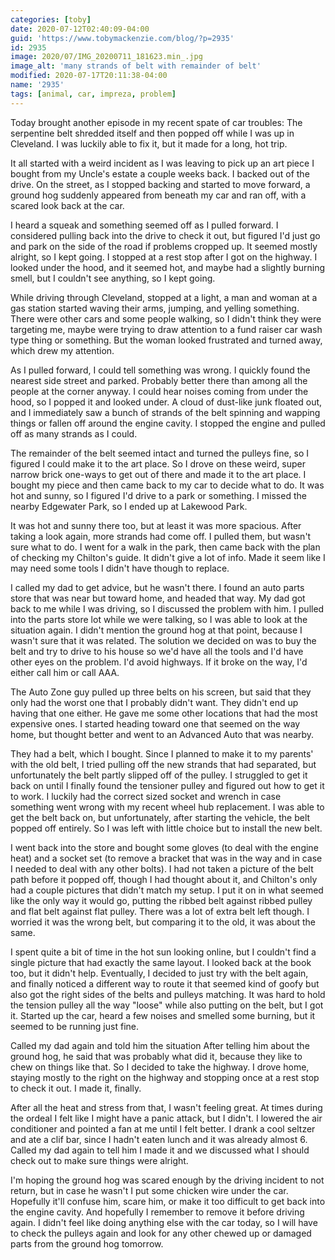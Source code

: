 ```yaml
---
categories: [toby]
date: 2020-07-12T02:40:09-04:00
guid: 'https://www.tobymackenzie.com/blog/?p=2935'
id: 2935
image: 2020/07/IMG_20200711_181623.min_.jpg
image_alt: 'many strands of belt with remainder of belt'
modified: 2020-07-17T20:11:38-04:00
name: '2935'
tags: [animal, car, impreza, problem]
---
```


Today brought another episode in my recent spate of car troubles:  The serpentine belt shredded itself and then popped off while I was up in Cleveland.<!--more-->  I was luckily able to fix it, but it made for a long, hot trip.

It all started with a weird incident as I was leaving to pick up an art piece I bought from my Uncle's estate a couple weeks back.  I backed out of the drive.  On the street, as I stopped backing and started to move forward, a ground hog suddenly appeared from beneath my car and ran off, with a scared look back at the car.

I heard a squeak and something seemed off as I pulled forward.  I considered pulling back into the drive to check it out, but figured I'd just go and park on the side of the road if problems cropped up.  It seemed mostly alright, so I kept going.  I stopped at a rest stop after I got on the highway.  I looked under the hood, and it seemed hot, and maybe had a slightly burning smell, but I couldn't see anything, so I kept going.

While driving through Cleveland, stopped at a light, a man and woman at a gas station started waving their arms, jumping, and yelling something.  There were other cars and some people walking, so I didn't think they were targeting me, maybe were trying to draw attention to a fund raiser car wash type thing or something.  But the woman looked frustrated and turned away, which drew my attention.

As I pulled forward, I could tell something was wrong.  I quickly found the nearest side street and parked.  Probably better there than among all the people at the corner anyway.  I could hear noises coming from under the hood, so I popped it and looked under.  A cloud of dust-like junk floated out, and I immediately saw a bunch of strands of the belt spinning and wapping things or fallen off around the engine cavity.  I stopped the engine and pulled off as many strands as I could.

The remainder of the belt seemed intact and turned the pulleys fine, so I figured I could make it to the art place.  So I drove on these weird, super narrow brick one-ways to get out of there and made it to the art place.  I bought my piece and then came back to my car to decide what to do.  It was hot and sunny, so I figured I'd drive to a park or something.  I missed the nearby Edgewater Park, so I ended up at Lakewood Park.

It was hot and sunny there too, but at least it was more spacious.  After taking a look again, more strands had come off.  I pulled them, but wasn't sure what to do.  I went for a walk in the park, then came back with the plan of checking my Chilton's guide.  It didn't give a lot of info.  Made it seem like I may need some tools I didn't have though to replace.

I called my dad to get advice, but he wasn't there.  I found an auto parts store that was near but toward home, and headed that way.  My dad got back to me while I was driving, so I discussed the problem with him.  I pulled into the parts store lot while we were talking, so I was able to look at the situation again.  I didn't mention the ground hog at that point, because I wasn't sure that it was related.  The solution we decided on was to buy the belt and try to drive to his house so we'd have all the tools and I'd have other eyes on the problem.  I'd avoid highways.  If it broke on the way, I'd either call him or call AAA.

The Auto Zone guy pulled up three belts on his screen, but said that they only had the worst one that I probably didn't want.  They didn't end up having that one either.  He gave me some other locations that had the most expensive ones.  I started heading toward one that seemed on the way home, but thought better and went to an Advanced Auto that was nearby.

They had a belt, which I bought.  Since I planned to make it to my parents' with the old belt, I tried pulling off the new strands that had separated, but unfortunately the belt partly slipped off of the pulley.  I struggled to get it back on until I finally found the tensioner pulley and figured out how to get it to work.  I luckily had the correct sized socket and wrench in case something went wrong with my recent wheel hub replacement.  I was able to get the belt back on, but unfortunately, after starting the vehicle, the belt popped off entirely.  So I was left with little choice but to install the new belt.

I went back into the store and bought some gloves (to deal with the engine heat) and a socket set (to remove a bracket that was in the way and in case I needed to deal with any other bolts).  I had not taken a picture of the belt path before it popped off, though I had thought about it, and Chilton's only had a couple pictures that didn't match my setup.  I put it on in what seemed like the only way it would go, putting the ribbed belt against ribbed pulley and flat belt against flat pulley.  There was a lot of extra belt left though.  I worried it was the wrong belt, but comparing it to the old, it was about the same.

I spent quite a bit of time in the hot sun looking online, but I couldn't find a single picture that had exactly the same layout.  I looked back at the book too, but it didn't help.  Eventually, I decided to just try with the belt again, and finally noticed a different way to route it that seemed kind of goofy but also got the right sides of the belts and pulleys matching.  It was hard to hold the tension pulley all the way "loose" while also putting on the belt, but I got it.  Started up the car, heard a few noises and smelled some burning, but it seemed to be running just fine.

Called my dad again and told him the situation  After telling him about the ground hog, he said that was probably what did it, because they like to chew on things like that.  So I decided to take the highway.  I drove home, staying mostly to the right on the highway and stopping once at a rest stop to check it out.  I made it, finally.

After all the heat and stress from that, I wasn't feeling great.  At times during the ordeal I felt like I might have a panic attack, but I didn't.  I lowered the air conditioner and pointed a fan at me until I felt better.  I drank a cool seltzer and ate a clif bar, since I hadn't eaten lunch and it was already almost 6. Called my dad again to tell him I made it and we discussed what I should check out to make sure things were alright.

I'm hoping the ground hog was scared enough by the driving incident to not return, but in case he wasn't I put some chicken wire under the car.  Hopefully it'll confuse him, scare him, or make it too difficult to get back into the engine cavity.  And hopefully I remember to remove it before driving again.  I didn't feel like doing anything else with the car today, so I will have to check the pulleys again and look for any other chewed up or damaged parts from the ground hog tomorrow.
